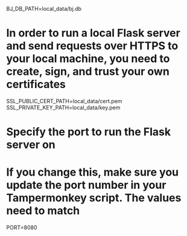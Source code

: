 BJ_DB_PATH=local_data/bj.db

# In order to run a local Flask server and send requests over HTTPS to your local machine, you need to create, sign, and trust your own certificates
SSL_PUBLIC_CERT_PATH=local_data/cert.pem
SSL_PRIVATE_KEY_PATH=local_data/key.pem

# Specify the port to run the Flask server on
# If you change this, make sure you update the port number in your Tampermonkey script. The values need to match
PORT=8080